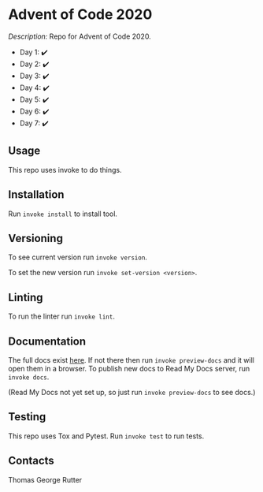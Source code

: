 # Advent of Code 2020

_Description:_ Repo for Advent of Code 2020.

* Day 1: :heavy_check_mark:
* Day 2: :heavy_check_mark:
* Day 3: :heavy_check_mark:
* Day 4: :heavy_check_mark:
* Day 5: :heavy_check_mark:
* Day 6: :heavy_check_mark:
* Day 7: :heavy_check_mark:

## Usage

This repo uses invoke to do things.

## Installation

Run `invoke install` to install tool.

## Versioning

To see current version run `invoke version`.

To set the new version run `invoke set-version <version>`.

## Linting

To run the linter run `invoke lint`.

## Documentation

The full docs exist [here](.\build\sphinx\html\index.html).
If not there then run `invoke preview-docs` and it will open them in a browser.
To publish new docs to Read My Docs server, run `invoke docs`.

(Read My Docs not yet set up, so just run `invoke preview-docs` to see docs.)

## Testing

This repo uses Tox and Pytest.
Run `invoke test` to run tests.

## Contacts

Thomas George Rutter

